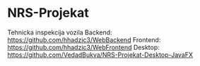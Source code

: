 # NRS-Projekat
Tehnicka inspekcija vozila
  Backend: https://github.com/hhadzic3/WebBackend
  Frontend: https://github.com/hhadzic3/WebFrontend
  Desktop: https://github.com/VedadBukva/NRS-Projekat-Desktop-JavaFX
